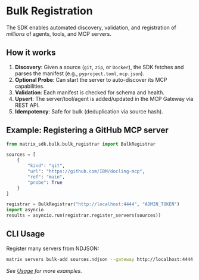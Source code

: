 # Bulk Registration

The SDK enables automated discovery, validation, and registration of *millions* of agents, tools, and MCP servers.

## How it works

1. **Discovery**: Given a source (`git`, `zip`, or `Docker`), the SDK fetches and parses the manifest (e.g., `pyproject.toml`, `mcp.json`).
2. **Optional Probe**: Can start the server to auto-discover its MCP capabilities.
3. **Validation**: Each manifest is checked for schema and health.
4. **Upsert**: The server/tool/agent is added/updated in the MCP Gateway via REST API.
5. **Idempotency**: Safe for bulk (deduplication via source hash).

## Example: Registering a GitHub MCP server

```python
from matrix_sdk.bulk.bulk_registrar import BulkRegistrar

sources = [
    {
        "kind": "git",
        "url": "https://github.com/IBM/docling-mcp",
        "ref": "main",
        "probe": True
    }
]

registrar = BulkRegistrar("http://localhost:4444", "ADMIN_TOKEN")
import asyncio
results = asyncio.run(registrar.register_servers(sources))
```

## CLI Usage

Register many servers from NDJSON:

```bash
matrix servers bulk-add sources.ndjson --gateway http://localhost:4444 --token $TOKEN
```

*See [Usage](usage.md) for more examples.*

